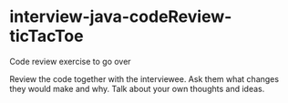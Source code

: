 # interview-java-codeReview-ticTacToe
Code review exercise to go over

Review the code together with the interviewee. Ask them what changes they would make and why. Talk about your own thoughts and ideas.

